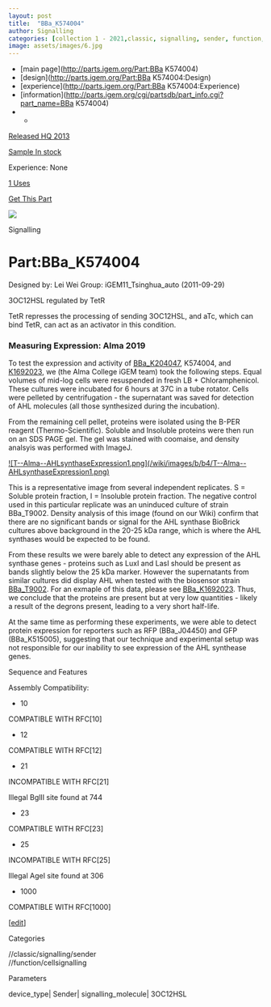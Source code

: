 ```yaml
---
layout: post
title:  "BBa_K574004"
author: Signalling
categories: [collection 1 - 2021,classic, signalling, sender, function, cellsignalling] 
image: assets/images/6.jpg
---
```



  * [main page](http://parts.igem.org/Part:BBa K574004)
  * [design](http://parts.igem.org/Part:BBa K574004:Design)
  * [experience](http://parts.igem.org/Part:BBa K574004:Experience)
  * [information](http://parts.igem.org/cgi/partsdb/part_info.cgi?part_name=BBa K574004)
  *   * 

[Released HQ 2013](http://parts.igem.org/Help:Part_Status_Box)

[Sample In stock](http://parts.igem.org/Help:Part_Status_Box)

Experience: None

[1 Uses](http://parts.igem.org/partsdb/uses.cgi?part=BBa_K574004)

[ Get This Part](http://parts.igem.org/partsdb/get_part.cgi?part=BBa_K574004)

![](http://parts.igem.org/images/partbypart/icon_signalling.png)

Signalling

# Part:BBa_K574004

Designed by: Lei Wei   Group: iGEM11_Tsinghua_auto   (2011-09-29)

3OC12HSL regulated by TetR

TetR represses the processing of sending 3OC12HSL, and aTc, which can bind
TetR, can act as an activator in this condition.

### Measuring Expression: Alma 2019

To test the expression and activity of
[BBa_K204047](http://parts.igem.org/Part:BBa_K204047), K574004, and
[K1692023](http://parts.igem.org/Part:BBa_K1692023), we (the Alma College iGEM
team) took the following steps. Equal volumes of mid-log cells were
resuspended in fresh LB + Chloramphenicol. These cultures were incubated for 6
hours at 37C in a tube rotator. Cells were pelleted by centrifugation - the
supernatant was saved for detection of AHL molecules (all those synthesized
during the incubation).

From the remaining cell pellet, proteins were isolated using the B-PER reagent
(Thermo-Scientific). Soluble and Insoluble proteins were then run on an SDS
PAGE gel. The gel was stained with coomaise, and density analsyis was
performed with ImageJ.

[![T--Alma--AHLsynthaseExpression1.png](/wiki/images/b/b4/T--Alma--
AHLsynthaseExpression1.png)](/File:T--Alma--AHLsynthaseExpression1.png)

This is a representative image from several independent replicates. S =
Soluble protein fraction, I = Insoluble protein fraction. The negative control
used in this particular replicate was an uninduced culture of strain
BBa_T9002. Density analysis of this image (found on our Wiki) confirm that
there are no significant bands or signal for the AHL synthase BioBrick
cultures above background in the 20-25 kDa range, which is where the AHL
synthases would be expected to be found.

From these results we were barely able to detect any expression of the AHL
synthase genes - proteins such as LuxI and LasI should be present as bands
slightly below the 25 kDa marker. However the supernatants from similar
cultures did display AHL when tested with the biosensor strain
[BBa_T9002](http://parts.igem.org/Part:BBa_T9002). For an exmaple of this
data, please see [BBa_K1692023](http://parts.igem.org/Part:BBa_K1692023).
Thus, we conclude that the proteins are present but at very low quantities -
likely a result of the degrons present, leading to a very short half-life.

At the same time as performing these experiments, we were able to detect
protein expression for reporters such as RFP (BBa_J04450) and GFP
(BBa_K515005), suggesting that our technique and experimental setup was not
responsible for our inability to see expression of the AHL synthease genes.

Sequence and Features

  

Assembly Compatibility:

  * 10

COMPATIBLE WITH RFC[10]

  * 12

COMPATIBLE WITH RFC[12]

  * 21

INCOMPATIBLE WITH RFC[21]

Illegal BglII site found at 744  

  * 23

COMPATIBLE WITH RFC[23]

  * 25

INCOMPATIBLE WITH RFC[25]

Illegal AgeI site found at 306  

  * 1000

COMPATIBLE WITH RFC[1000]

  

[[edit](http://parts.igem.org/partsdb/part_info.cgi?part_name=BBa_K574004)]

Categories

//classic/signalling/sender  
//function/cellsignalling

Parameters

device_type| Sender| signalling_molecule| 3OC12HSL

